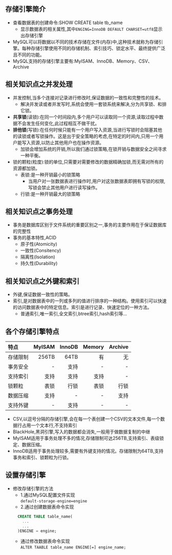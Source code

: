 
## 存储引擎简介 

* 查看数据表的创建命令:SHOW CREATE table tb_name
  * 显示数据表的相关属性,其中`ENGING=InnoDB DEFAULT CHARSET=utf8`显示出存储引擎
* MySQL可以将数据以不同的技术存储在文件(内存)中,这种技术就称为存储引擎。每种存储引擎使用不同的存储机制、索引技巧、锁定水平、最终提供广泛且不同的功能。
* MySQL支持的存储引擎主要有:MyISAM、InnoDB、Memory、CSV、Archive

## 相关知识点之并发处理 

* 并发控制,当多个连接对记录进行修改时,保证数据的一致性和完整性的技术。
  * 解决并发读或者并发写时,系统会使用一套锁系统来解决,分为共享锁、和排它锁。
* **共享锁**(读锁):在同一个时间段内,多个用户可以读取同一个资源,读取过程中数据不会发生任何变化,此过程相互不做干扰。
* **排他锁**(写锁):在任何时候只能有一个用户写入资源,当进行写锁时会阻塞其他的读锁或者写锁操作。这是出于安全策略的考虑,在特定的时间内,只用一个用户能写入资源,以防止其他用户也在操作资源。
  * 加锁会增加系统的开销,所以我们通过锁策略,在锁开销与数据安全之间寻求一种平衡。
* 锁的颗粒(粒度):锁的单位,只需要对需要修改的数据精确加锁,而无需对所有的资源都加锁。
  * 表锁:是一种开销最小的锁策略
    * 当用户对一张数据表进行操作时,用户对这张数据表即拥有写锁的权限,写锁会禁止其他用户进行读写操作。
  * 行锁:是一种开销最大的锁策略

## 相关知识点之事务处理

* 事务是数据库区别于文件系统的重要区别之一,事务的主要作用在于保证数据库的完整性
* 事务的基本特性,ACID
  * 原子性(Atomicity)
  * 一致性(Consitency)
  * 隔离性(Isolation)
  * 持久性(Durability)

## 相关知识点之外键和索引 

* 外键,保证数据一致性的策略。
* 索引,是对数据表中的一列或多列的值进行排序的一种结构。使用索引可以快速的访问数据表中的特定信息。索引是进行记录、快速定位的一种方法。
  * 普通索引,唯一索引,全文索引,btree索引,hash索引等...

## 各个存储引擎特点 

 特点 | MyISAM | InnoDB | Memory | Archive
:---------|----------:|---------:|---------:|---------:
 存储限制 | 256TB | 64TB | 有 | 无
 事务安全 | - | 支持 | - | -
 支持索引 | 支持 | 支持 | 支持 | -
 锁颗粒 | 表锁 | 行锁 | 表锁 | 行锁
 数据压缩 | 支持 | - | - | 支持
 支持外键 | - | 支持 | - | -

* CSV,以逗号分隔的存储引擎,会在每一个表创建一个CSV的文本文件,每一个数据行占用一个文本行,不支持索引
* BlackHole,黑洞引擎,写入的数据都会消失,一般用于做数据复制的中继
* MyISAM适用于事务处理不多的情况,存储限制可达256TB,支持索引、表级锁定、数据压缩。
* InnoDB适用于事务处理较多,需要有外键支持的情况。存储限制为64TB,支持事务和索引、锁颗粒为行锁。

## 设置存储引擎

* 修改存储引擎的方法
  * 1.通过MySQL配置文件实现<br>
  `default-storage-engine=engine`
  * 2.通过创建数据表命令实现
  ```sql
    CREATE TABLE table_name(
      ...
      ...
    )ENGINE = engine;
  ```
  * 通过修改数据表命令实现<br>
  `ALTER TAABLE table_name ENGINE[=] engine_name;`
